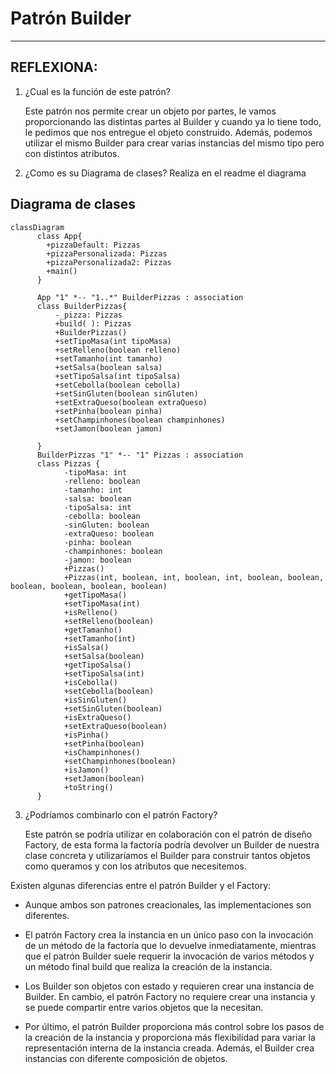 # Patrón Builder

---

## REFLEXIONA:
1. ¿Cual es la función de este patrón?

   Este patrón nos permite crear un objeto por partes, le vamos proporcionando las distintas partes al Builder
   y cuando ya lo tiene todo, le pedimos que nos entregue el objeto construido. Además, podemos utilizar el mismo Builder
   para crear varias instancias del mismo tipo pero con distintos atributos.


2. ¿Como es su Diagrama de clases? Realiza en el readme el diagrama


## Diagrama de clases

```mermaid
classDiagram
      class App{ 
        +pizzaDefault: Pizzas
        +pizzaPersonalizada: Pizzas
        +pizzaPersonalizada2: Pizzas
        +main()
      }
      
      App "1" *-- "1..*" BuilderPizzas : association
      class BuilderPizzas{
          -_pizza: Pizzas
          +build( ): Pizzas
          +BuilderPizzas()
          +setTipoMasa(int tipoMasa)
          +setRelleno(boolean relleno)
          +setTamanho(int tamanho)
          +setSalsa(boolean salsa)
          +setTipoSalsa(int tipoSalsa)
          +setCebolla(boolean cebolla)
          +setSinGluten(boolean sinGluten)
          +setExtraQueso(boolean extraQueso)
          +setPinha(boolean pinha)
          +setChampinhones(boolean champinhones)
          +setJamon(boolean jamon)
                    
      }
      BuilderPizzas "1" *-- "1" Pizzas : association
      class Pizzas {
            -tipoMasa: int
            -relleno: boolean
            -tamanho: int
            -salsa: boolean
            -tipoSalsa: int
            -cebolla: boolean
            -sinGluten: boolean
            -extraQueso: boolean
            -pinha: boolean
            -champinhones: boolean
            -jamon: boolean
            +Pizzas()
            +Pizzas(int, boolean, int, boolean, int, boolean, boolean, boolean, boolean, boolean, boolean)
            +getTipoMasa()
            +setTipoMasa(int)
            +isRelleno()
            +setRelleno(boolean)
            +getTamanho()
            +setTamanho(int)            
            +isSalsa()
            +setSalsa(boolean)
            +getTipoSalsa()
            +setTipoSalsa(int)
            +isCebolla()
            +setCebolla(boolean)
            +isSinGluten()
            +setSinGluten(boolean)
            +isExtraQueso()
            +setExtraQueso(boolean)
            +isPinha()
            +setPinha(boolean)
            +isChampinhones()
            +setChampinhones(boolean)
            +isJamon()
            +setJamon(boolean)
            +toString()
      }      
```


3. ¿Podríamos combinarlo con el patrón Factory?

   Este patrón se podría utilizar en colaboración con el patrón de diseño Factory, de esta forma la factoría podría devolver un Builder de
   nuestra clase concreta y utilizaríamos el Builder para construir tantos objetos como queramos y con los atributos que necesitemos.

Existen algunas diferencias entre el patrón Builder y el Factory:
- Aunque ambos son patrones creacionales, las implementaciones son diferentes.

- El patrón Factory crea la instancia en un único paso con la invocación de un método de la factoría que lo devuelve inmediatamente,
  mientras que el patrón Builder suele requerir la invocación de varios métodos y un método final build que realiza la creación de la instancia.

- Los Builder son objetos con estado y requieren crear una instancia de Builder. En cambio, el patrón Factory no requiere crear una instancia
  y se puede compartir entre varios objetos que la necesitan.

- Por último, el patrón Builder proporciona más control sobre los pasos de la creación de la instancia y proporciona más flexibilidad para variar
  la representación interna de la instancia creada. Además, el Builder crea instancias con diferente composición de objetos.
